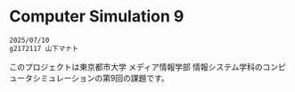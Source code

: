 # Computer Simulation 9

``` zsh
2025/07/10
g2172117 山下マナト
```

このプロジェクトは東京都市大学 メディア情報学部 情報システム学科のコンピュータシミュレーションの第9回の課題です。